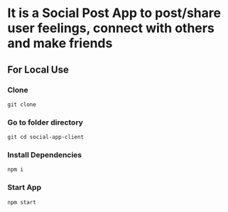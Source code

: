 # It is a Social Post App to post/share user feelings, connect with others and make friends

## For Local Use

### Clone
```
git clone 
```
### Go to folder directory
```
git cd social-app-client
```
### Install Dependencies
```
npm i
```
### Start App

```
npm start
```

